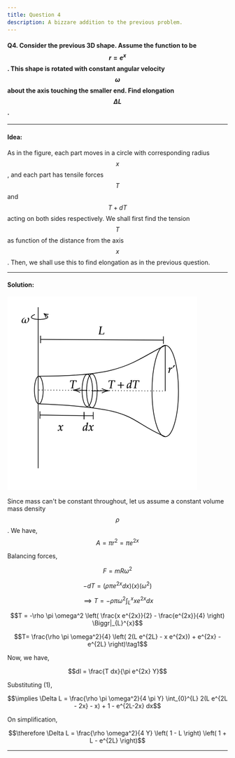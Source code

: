 ```yaml
---
title: Question 4
description: A bizzare addition to the previous problem.
---
```


<script src="https://cdn.mathjax.org/mathjax/latest/MathJax.js?config=TeX-AMS-MML_HTMLorMML" type="text/javascript"></script>

#### Q4. Consider the previous 3D shape. Assume the function to be $$r = e^x$$. This shape is rotated with constant angular velocity $$\omega$$ about the axis touching the smaller end. Find elongation $$\Delta L$$.

---

#### Idea:

As in the figure, each part moves in a circle with corresponding radius $$x$$, and each part has tensile forces $$T$$ and $$T+dT$$ acting on both sides respectively. We shall first find the tension $$T$$ as function of the distance from the axis $$x$$. Then, we shall use this to find elongation as in the previous question.

---

#### Solution:

![](./docs/4_1.png)

Since mass can't be constant throughout, let us assume a constant volume mass density $$\rho$$.
We have,
$$A = \pi r^2 = \pi e^{2x}$$

Balancing forces, 

$$F = mR\omega^2$$

$$-dT = (\rho \pi e^{2x} dx)(x)(\omega^2)$$

$$\implies T = -\rho \pi \omega^2 \int_{L}^{x} x e^{2x} dx$$

$$T = -\rho \pi \omega^2 \left( \frac{x e^{2x}}{2} - \frac{e^{2x}}{4} \right) \Biggr|_{L}^{x}$$

$$T= \frac{\rho \pi \omega^2}{4} \left( 2(L e^{2L} - x e^{2x}) + e^{2x} - e^{2L} \right)\tag1$$

Now, we have,

$$dl = \frac{T dx}{\pi e^{2x} Y}$$

Substituting (1),

$$\implies \Delta L = \frac{\rho \pi \omega^2}{4 \pi Y} \int_{0}^{L} 2(L e^{2L - 2x} - x) + 1 - e^{2L-2x} dx$$

On simplification,

$$\therefore \Delta L = \frac{\rho \omega^2}{4 Y} \left( 1 - L \right) \left( 1 + L - e^{2L} \right)$$

---
